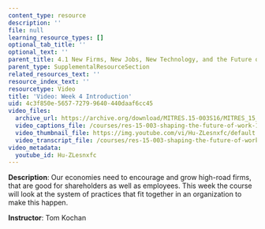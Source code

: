 ```yaml
---
content_type: resource
description: ''
file: null
learning_resource_types: []
optional_tab_title: ''
optional_text: ''
parent_title: 4.1 New Firms, New Jobs, New Technology, and the Future of Work
parent_type: SupplementalResourceSection
related_resources_text: ''
resource_index_text: ''
resourcetype: Video
title: 'Video: Week 4 Introduction'
uid: 4c3f850e-5657-7279-9640-440daaf6cc45
video_files:
  archive_url: https://archive.org/download/MITRES.15-003S16/MITRES_15_003S16_4-1-1_360p.mp4
  video_captions_file: /courses/res-15-003-shaping-the-future-of-work-15-662x-spring-2016/522afbdf45a154ca83d846b32c5ff4ec_Hu-ZLesnxfc.vtt
  video_thumbnail_file: https://img.youtube.com/vi/Hu-ZLesnxfc/default.jpg
  video_transcript_file: /courses/res-15-003-shaping-the-future-of-work-15-662x-spring-2016/03e9af72d91c69dfcd4857284e6017d0_Hu-ZLesnxfc.pdf
video_metadata:
  youtube_id: Hu-ZLesnxfc
---
```


**Description**: Our economies need to encourage and grow high-road firms, that are good for shareholders as well as employees. This week the course will look at the system of practices that fit together in an organization to make this happen.

**Instructor**: Tom Kochan